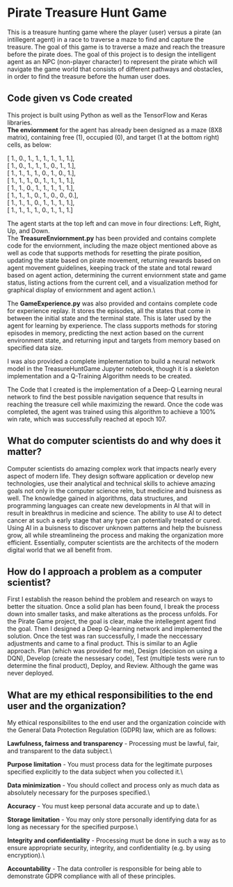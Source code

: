 # Pirate Treasure Hunt Game
This is a treasure hunting game where the player (user) versus a pirate (an intillegent agent) in a race to traverse a maze to find and capture the treasure. The goal of this game is to traverse a maze and reach the treasure before the pirate does. The goal of this project is to design the intelligent agent as an NPC (non-player character) to represent the pirate which will navigate the game world that consists of different pathways and obstacles, in order to find the treasure before the human user does. 
## Code given vs Code created
This project is built using Python as well as the TensorFlow and Keras libraries.\
**The enviornment** for the agent has already been designed as a maze (8X8 matrix), containing free (1), occupied (0), and target (1 at the bottom right) cells, as below:

 [ 1., 0., 1., 1., 1., 1., 1., 1.],\
 [ 1., 0., 1., 1., 1., 0., 1., 1.],\
 [ 1., 1., 1., 1., 0., 1., 0., 1.],\
 [ 1., 1., 1., 0., 1., 1., 1., 1.],\
 [ 1., 1., 0., 1., 1., 1., 1., 1.],\
 [ 1., 1., 1., 0., 1., 0., 0., 0.],\
 [ 1., 1., 1., 0., 1., 1., 1., 1.],\
 [ 1., 1., 1., 1., 0., 1., 1., 1.]

 The agent starts at the top left and can move in four directions: Left, Right, Up, and Down.\
 The **TreasureEnviornment.py** has been provided and contains complete code for the enviornment, including the maze object mentioned above as well as code that supports methods for resetting the pirate position, updating the state based on pirate movement, returning rewards based on agent movement guidelines, keeping track of the state and total reward based on agent action, determining the current enviornment state and game status, listing actions from the current cell, and a visualization method for graphical display of enviornment and agent action.\
 
 The **GameExperience.py** was also provided and contains complete code for experience replay. It stores the episodes, all the states that come in between the initial state and the terminal state. This is later used by the agent for learning by experience. The class supports methods for storing episodes in memory, predicting the next action based on the current environment state, and returning input and targets from memory based on specified data size.
 
 I was also provided a complete implementation to build a neural network model in the TreasureHuntGame Jupyter notebook, though it is a skeleton implementation and a Q-Training Algorithm needs to be created.
 
 The Code that I created is the implementation of a Deep-Q Learning neural network to find the best possible navigation sequence that results in reaching the treasure cell while maximizing the reward. Once the code was completed, the agent was trained using this algorithm to achieve a 100% win rate, which was successfully reached at epoch 107. 

## What do computer scientists do and why does it matter?
Computer scientists do amazing complex work that impacts nearly every aspect of modern life. They design software application or develop new technologies, use their analytical and technical skills to achieve amazing goals not only in the computer science relm, but medicine and buisness as well. The knowledge gained in algorithms, data structures, and programming languages can create new developments in AI that will in result in breakthrus in medicine and science. The ability to use AI to detect cancer at such a early stage that any type can potentially treated or cured. Using AI in a buisness to discover unknown patterns and help the buisness grow, all while streamlineing the process and making the organization more efficient. Essentially, computer scientists are the architects of the modern digital world that we all benefit from.

## How do I approach a problem as a computer scientist?
First I establish the reason behind the problem and research on ways to better the situation. Once a solid plan has been found, I break the process down into smaller tasks, and make alterations as the process unfolds. For the Pirate Game project, the goal is clear, make the intellegent agent find the goal. Then I designed a Deep Q-learning network and implemented the solution. Once the test was ran successfully, I made the neccessary adjustments and came to a final product. This is similar to an Aglie approach. Plan (which was provided for me), Design (decision on using a DQN), Develop (create the nessesary code), Test (multiple tests were run to determine the final product), Deploy, and Review. Although the game was never deployed. 

## What are my ethical responsibilities to the end user and the organization?
My ethical responsibilites to the end user and the organization coincide with the General Data Protection Regulation (GDPR) law, which are as follows:

**Lawfulness, fairness and transparency** - Processing must be lawful, fair, and transparent to the data subject.\

**Purpose limitation** - You must process data for the legitimate purposes specified explicitly to the data subject when you collected it.\

**Data minimization** - You should collect and process only as much data as absolutely necessary for the purposes specified.\

**Accuracy** - You must keep personal data accurate and up to date.\

**Storage limitation** - You may only store personally identifying data for as long as necessary for the specified purpose.\

**Integrity and confidentiality** - Processing must be done in such a way as to ensure appropriate security, integrity, and confidentiality (e.g. by using encryption).\

**Accountability** - The data controller is responsible for being able to demonstrate GDPR compliance with all of these principles.
